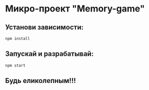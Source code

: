 # Микро-проект "Memory-game"

## Установи зависимости:
`npm install`

## Запускай и разрабатывай:
`npm start`

## Будь еликолепным!!!